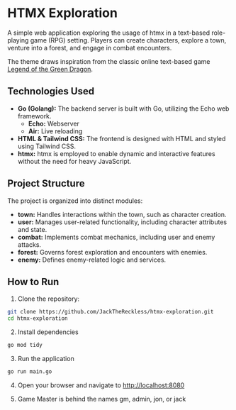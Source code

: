 # HTMX Exploration

A simple web application exploring the usage of htmx in a text-based role-playing game (RPG) setting. Players can create characters, explore a town, venture into a forest, and engage in combat encounters.

The theme draws inspiration from the classic online text-based game [Legend of the Green Dragon](https://lotgd.net/).

## Technologies Used

- **Go (Golang):** The backend server is built with Go, utilizing the Echo web framework.
  - **Echo:** Webserver
  - **Air:** Live reloading
- **HTML & Tailwind CSS:** The frontend is designed with HTML and styled using Tailwind CSS.
- **htmx:** htmx is employed to enable dynamic and interactive features without the need for heavy JavaScript.

## Project Structure

The project is organized into distinct modules:

- **town:** Handles interactions within the town, such as character creation.
- **user:** Manages user-related functionality, including character attributes and state.
- **combat:** Implements combat mechanics, including user and enemy attacks.
- **forest:** Governs forest exploration and encounters with enemies.
- **enemy:** Defines enemy-related logic and services.

## How to Run

1. Clone the repository:

```bash
git clone https://github.com/JackTheReckless/htmx-exploration.git
cd htmx-exploration
```

2. Install dependencies

```bash
go mod tidy
```

3. Run the application

```bash
go run main.go
```

4. Open your browser and navigate to <http://localhost:8080>

5. Game Master is behind the names gm, admin, jon, or jack
